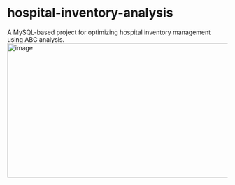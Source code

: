 # hospital-inventory-analysis
A MySQL-based project for optimizing hospital inventory management using ABC analysis.
<img width="1138" height="308" alt="image" src="https://github.com/user-attachments/assets/e81bf487-8f60-472e-a294-d20e354e6354" />
